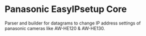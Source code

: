 # Panasonic EasyIPsetup Core

Parser and builder for datagrams to change IP address settings of panasonic cameras like AW-HE120 & AW-HE130.

